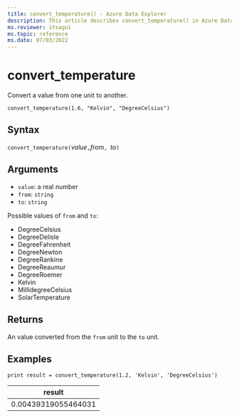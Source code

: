 ```yaml
---
title: convert_temperature() - Azure Data Explorer
description: This article describes convert_temperature() in Azure Data Explorer.
ms.reviewer: itsagui
ms.topic: reference
ms.date: 07/03/2022
---
```

# convert_temperature

Convert a value from one unit to another.

```kusto
convert_temperature(1.6, "Kelvin", "DegreeCelsius")
```

## Syntax

`convert_temperature(`*value*`,`*from*`, `*to*`)`

## Arguments

* `value`: a real number
* `from`: `string`
* `to`: `string`

Possible values of `from` and `to`: 
* DegreeCelsius
* DegreeDelisle
* DegreeFahrenheit
* DegreeNewton
* DegreeRankine
* DegreeReaumur
* DegreeRoemer
* Kelvin
* MillidegreeCelsius
* SolarTemperature

## Returns

An value converted from the `from` unit to the `to` unit.

## Examples

```kusto
print result = convert_temperature(1.2, 'Kelvin', 'DegreeCelsius')
```

|result|
|---|
|0.00439319055464031|
